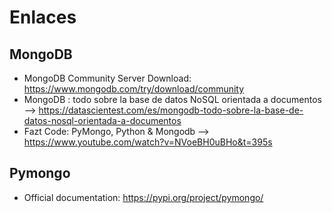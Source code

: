 # Enlaces

## MongoDB
- MongoDB Community Server Download: https://www.mongodb.com/try/download/community
- MongoDB : todo sobre la base de datos NoSQL orientada a documentos --> https://datascientest.com/es/mongodb-todo-sobre-la-base-de-datos-nosql-orientada-a-documentos 
- Fazt Code: PyMongo, Python & Mongodb --> https://www.youtube.com/watch?v=NVoeBH0uBHo&t=395s 

## Pymongo
- Official documentation: https://pypi.org/project/pymongo/ 
